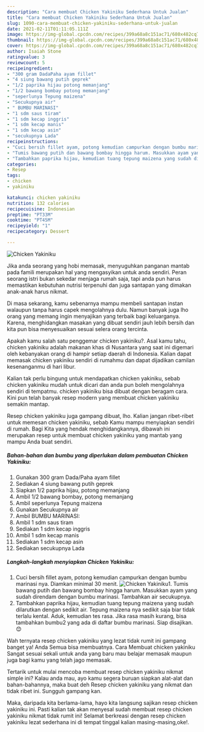 ```yaml
---
description: "Cara membuat Chicken Yakiniku Sederhana Untuk Jualan"
title: "Cara membuat Chicken Yakiniku Sederhana Untuk Jualan"
slug: 1090-cara-membuat-chicken-yakiniku-sederhana-untuk-jualan
date: 2021-02-11T01:11:05.111Z
image: https://img-global.cpcdn.com/recipes/399a68a8c151ac71/680x482cq70/chicken-yakiniku-foto-resep-utama.jpg
thumbnail: https://img-global.cpcdn.com/recipes/399a68a8c151ac71/680x482cq70/chicken-yakiniku-foto-resep-utama.jpg
cover: https://img-global.cpcdn.com/recipes/399a68a8c151ac71/680x482cq70/chicken-yakiniku-foto-resep-utama.jpg
author: Isaiah Stone
ratingvalue: 3
reviewcount: 5
recipeingredient:
- "300 gram DadaPaha ayam fillet"
- "4 siung bawang putih geprek"
- "1/2 paprika hijau potong memanjang"
- "1/2 bawang bombay potong memanjang"
- "seperlunya Tepung maizena"
- "Secukupnya air"
- " BUMBU MARINASI"
- "1 sdm saus tiram"
- "1 sdm kecap inggris"
- "1 sdm kecap manis"
- "1 sdm kecap asin"
- "secukupnya Lada"
recipeinstructions:
- "Cuci bersih fillet ayam, potong kemudian campurkan dengan bumbu marinasi nya. Diamkan minimal 30 menit."
- "Tumis bawang putih dan bawang bombay hingga harum. Masukkan ayam yang sudah direndam dengan bumbu marinasi. Tambahkan air secukupnya."
- "Tambahkan paprika hijau, kemudian tuang tepung maizena yang sudah dilarutkan dengan sedikit air. Tepung maizena nya sedikit saja biar tidak terlalu kental. Aduk, kemudian tes rasa. Jika rasa masih kurang, bisa tambahkan bumbu2 yang ada di daftar bumbu marinasi. Siap disajikan. 😊"
categories:
- Resep
tags:
- chicken
- yakiniku

katakunci: chicken yakiniku 
nutrition: 132 calories
recipecuisine: Indonesian
preptime: "PT33M"
cooktime: "PT45M"
recipeyield: "1"
recipecategory: Dessert

---
```



![Chicken Yakiniku](https://img-global.cpcdn.com/recipes/399a68a8c151ac71/680x482cq70/chicken-yakiniku-foto-resep-utama.jpg)

Jika anda seorang yang hobi memasak, menyuguhkan panganan mantab pada famili merupakan hal yang mengasyikan untuk anda sendiri. Peran seorang istri bukan sekedar menjaga rumah saja, tapi anda pun harus memastikan kebutuhan nutrisi terpenuhi dan juga santapan yang dimakan anak-anak harus nikmat.

Di masa  sekarang, kamu sebenarnya mampu membeli santapan instan walaupun tanpa harus capek mengolahnya dulu. Namun banyak juga lho orang yang memang ingin menyajikan yang terbaik bagi keluarganya. Karena, menghidangkan masakan yang dibuat sendiri jauh lebih bersih dan kita pun bisa menyesuaikan sesuai selera orang tercinta. 



Apakah kamu salah satu penggemar chicken yakiniku?. Asal kamu tahu, chicken yakiniku adalah makanan khas di Nusantara yang saat ini digemari oleh kebanyakan orang di hampir setiap daerah di Indonesia. Kalian dapat memasak chicken yakiniku sendiri di rumahmu dan dapat dijadikan camilan kesenanganmu di hari libur.

Kalian tak perlu bingung untuk mendapatkan chicken yakiniku, sebab chicken yakiniku mudah untuk dicari dan anda pun boleh mengolahnya sendiri di tempatmu. chicken yakiniku bisa dibuat dengan beragam cara. Kini pun telah banyak resep modern yang membuat chicken yakiniku semakin mantap.

Resep chicken yakiniku juga gampang dibuat, lho. Kalian jangan ribet-ribet untuk memesan chicken yakiniku, sebab Kamu mampu menyiapkan sendiri di rumah. Bagi Kita yang hendak menghidangkannya, dibawah ini merupakan resep untuk membuat chicken yakiniku yang mantab yang mampu Anda buat sendiri.

<!--inarticleads1-->

##### Bahan-bahan dan bumbu yang diperlukan dalam pembuatan Chicken Yakiniku:

1. Gunakan 300 gram Dada/Paha ayam fillet
1. Sediakan 4 siung bawang putih geprek
1. Siapkan 1/2 paprika hijau, potong memanjang
1. Ambil 1/2 bawang bombay, potong memanjang
1. Ambil seperlunya Tepung maizena
1. Gunakan Secukupnya air
1. Ambil  BUMBU MARINASI:
1. Ambil 1 sdm saus tiram
1. Sediakan 1 sdm kecap inggris
1. Ambil 1 sdm kecap manis
1. Sediakan 1 sdm kecap asin
1. Sediakan secukupnya Lada




<!--inarticleads2-->

##### Langkah-langkah menyiapkan Chicken Yakiniku:

1. Cuci bersih fillet ayam, potong kemudian campurkan dengan bumbu marinasi nya. Diamkan minimal 30 menit.
<img src="https://img-global.cpcdn.com/steps/d9a6c0f3e1913cf3/160x128cq70/chicken-yakiniku-langkah-memasak-1-foto.jpg" alt="Chicken Yakiniku">1. Tumis bawang putih dan bawang bombay hingga harum. Masukkan ayam yang sudah direndam dengan bumbu marinasi. Tambahkan air secukupnya.
1. Tambahkan paprika hijau, kemudian tuang tepung maizena yang sudah dilarutkan dengan sedikit air. Tepung maizena nya sedikit saja biar tidak terlalu kental. Aduk, kemudian tes rasa. Jika rasa masih kurang, bisa tambahkan bumbu2 yang ada di daftar bumbu marinasi. Siap disajikan. 😊




Wah ternyata resep chicken yakiniku yang lezat tidak rumit ini gampang banget ya! Anda Semua bisa membuatnya. Cara Membuat chicken yakiniku Sangat sesuai sekali untuk anda yang baru mau belajar memasak maupun juga bagi kamu yang telah jago memasak.

Tertarik untuk mulai mencoba membuat resep chicken yakiniku nikmat simple ini? Kalau anda mau, ayo kamu segera buruan siapkan alat-alat dan bahan-bahannya, maka buat deh Resep chicken yakiniku yang nikmat dan tidak ribet ini. Sungguh gampang kan. 

Maka, daripada kita berlama-lama, hayo kita langsung sajikan resep chicken yakiniku ini. Pasti kalian tak akan menyesal sudah membuat resep chicken yakiniku nikmat tidak rumit ini! Selamat berkreasi dengan resep chicken yakiniku lezat sederhana ini di tempat tinggal kalian masing-masing,oke!.

